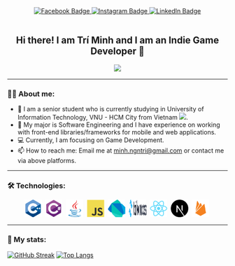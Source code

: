 <!--Intro-->
<div id="badges" align="center">
  <a href="https://www.facebook.com/ngtrizminh/">
    <img src="https://img.shields.io/badge/Facebook-4267B2?style=for-the-badge&logo=facebook&logoColor=white" alt="Facebook Badge"/>
  </a>
  <a href="https://www.instagram.com/trizminh/">
    <img src="https://img.shields.io/badge/Instagram-e95950?style=for-the-badge&logo=instagram&logoColor=white" alt="Instagram Badge"/>
  </a>
  <a href="https://www.linkedin.com/in/trizminh/">
    <img src="https://img.shields.io/badge/LinkedIn-0072b1?style=for-the-badge&logo=linkedin&logoColor=white" alt="LinkedIn Badge"/>
  </a>
</div>

<div id="profile_views" align="center">
  <img src="https://komarev.com/ghpvc/?username=yoshinewa&style=flat-square&color=013220" alt=""/>
</div>

<div id="hello" align="center">
  <h2>
    Hi there! I am Trí Minh and I am an Indie Game Developer 👋
  </h2>
</div>

<!--Main section-->
<div align="center">
  <img src="https://i.ibb.co/4NJswS5/Horror-Island.png"/>
</div>

---

### :man_technologist: About me:
- :office: I am a senior student who is currently studying in University of Information Technology, VNU - HCM City from Vietnam <img src="https://images.emojiterra.com/google/noto-emoji/v2.034/128px/1f1fb-1f1f3.png" width="15">.
- :telescope: My major is Software Engineering and I have experience on working with front-end libraries/frameworks for mobile and web applications.
- :computer: Currently, I am focusing on Game Development.
- :mailbox: How to reach me: Email me at minh.ngntri@gmail.com or contact me via above platforms.

---

### :hammer_and_wrench: Technologies:
<div align="center">
  <img src="https://github.com/devicons/devicon/blob/master/icons/cplusplus/cplusplus-original.svg" alt="C++" width="40" height="40"/>&nbsp;
  <img src="https://github.com/devicons/devicon/blob/master/icons/csharp/csharp-original.svg" alt="C#" width="40" height="40"/>&nbsp;
  <img src="https://github.com/devicons/devicon/blob/master/icons/java/java-original.svg" alt="Java" width="40" height="40"/>&nbsp;
  <img src="https://github.com/devicons/devicon/blob/master/icons/javascript/javascript-original.svg" alt="JavaScript" width="40" height="40"/>&nbsp;
  <img src="https://github.com/devicons/devicon/blob/master/icons/dart/dart-original.svg" alt="Java" width="40" height="40"/>&nbsp;
  <img src="https://github.com/devicons/devicon/blob/master/icons/tailwindcss/tailwindcss-original-wordmark.svg" alt="Tailwind CSS" width="40" height="40"/>&nbsp;  
  <img src="https://github.com/devicons/devicon/blob/master/icons/react/react-original.svg" alt="ReactJS" width="40" height="40"/>&nbsp;
  <img src="https://github.com/devicons/devicon/blob/master/icons/nextjs/nextjs-original.svg" alt="Next.js" width="40" height="40"/>&nbsp;
  <img src="https://github.com/devicons/devicon/blob/master/icons/firebase/firebase-plain.svg" alt="Firebase" width="40" height="40"/>&nbsp;   
</div>

---

### :signal_strength: My stats:
[![GitHub Streak](http://github-readme-streak-stats.herokuapp.com?user=trizminh&theme=dark&background=3a3b3c)](https://git.io/streak-stats)
[![Top Langs](https://github-readme-stats.vercel.app/api/top-langs/?username=trizminh&layout=compact&theme=dark)](https://github.com/anuraghazra/github-readme-stats)
